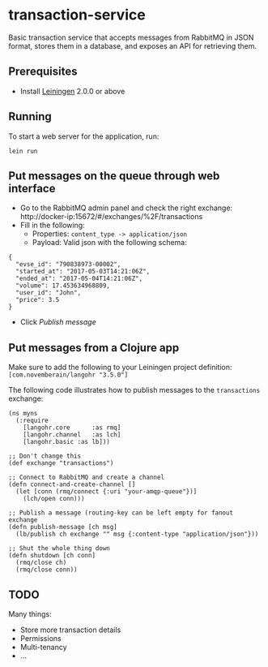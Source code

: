 # transaction-service

Basic transaction service that accepts messages from RabbitMQ in JSON format, stores them in a database, and exposes 
an API for retrieving them.

## Prerequisites

- Install [Leiningen][] 2.0.0 or above

[leiningen]: https://github.com/technomancy/leiningen

## Running

To start a web server for the application, run:

    lein run
    
## Put messages on the queue through web interface

- Go to the RabbitMQ admin panel and check the right exchange: http://docker-ip:15672/#/exchanges/%2F/transactions
- Fill in the following:
    - Properties: `content_type -> application/json`
    - Payload: Valid json with the following schema:
```
{
  "evse_id": "790838973-00002",
  "started_at": "2017-05-03T14:21:06Z",
  "ended_at": "2017-05-04T14:21:06Z",
  "volume": 17.453634968809,
  "user_id": "John",
  "price": 3.5
}
```
- Click _Publish message_

## Put messages from a Clojure app

Make sure to add the following to your Leiningen project definition: `[com.novemberain/langohr "3.5.0"]`

The following code illustrates how to publish messages to the `transactions` exchange:

```
(ns myns
  (:require
    [langohr.core      :as rmq]
    [langohr.channel   :as lch]
    [langohr.basic :as lb]))

;; Don't change this
(def exchange "transactions")

;; Connect to RabbitMQ and create a channel
(defn connect-and-create-channel []
  (let [conn (rmq/connect {:uri "your-amqp-queue"})]
    (lch/open conn)))

;; Publish a message (routing-key can be left empty for fanout exchange
(defn publish-message [ch msg]
  (lb/publish ch exchange "" msg {:content-type "application/json"}))
  
;; Shut the whole thing down
(defn shutdown [ch conn]
  (rmq/close ch)
  (rmq/close conn))
```

## TODO

Many things:

- Store more transaction details
- Permissions
- Multi-tenancy
- ...
